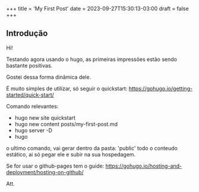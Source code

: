 +++
title = 'My First Post'
date = 2023-09-27T15:30:13-03:00
draft = false
+++

## Introdução

Hi!

Testando agora usando o hugo, as primeiras impressões estão sendo bastante
positivas.

Gostei dessa forma dinâmica dele.

É muito simples de utilizar, só seguir o quickstart: https://gohugo.io/getting-started/quick-start/

Comando relevantes:

- hugo new site quickstart
- hugo new content posts/my-first-post.md
- hugo server -D
- hugo

o ultimo comando, vai gerar dentro da pasta: 'public' todo o conteudo estático, ai só pegar ele e subir na sua hospedagem.

Se for usar o github-pages tem o guide: https://gohugo.io/hosting-and-deployment/hosting-on-github/


Att.